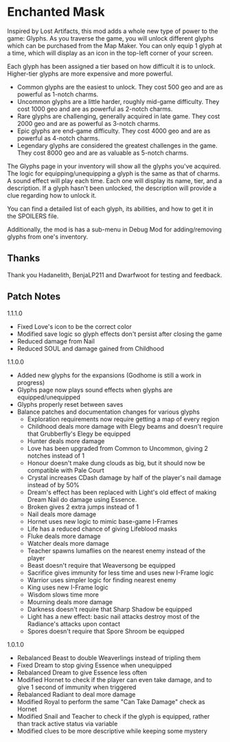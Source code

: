 # Enchanted Mask
Inspired by Lost Artifacts, this mod adds a whole new type of power to the game: Glyphs. 
As you traverse the game, you will unlock different glyphs which can be purchased from the Map Maker. 
You can only equip 1 glyph at a time, which will display as an icon in the top-left corner of your screen.

Each glyph has been assigned a tier based on how difficult it is to unlock. Higher-tier glyphs are more expensive and more powerful. 
 - Common glyphs are the easiest to unlock. They cost 500 geo and are as powerful as 1-notch charms.
 - Uncommon glyphs are a little harder, roughly mid-game difficulty. They cost 1000 geo and are as powerful as 2-notch charms.
 - Rare glyphs are challenging, generally acquired in late game. They cost 2000 geo and are as powerful as 3-notch charms.
 - Epic glyphs are end-game difficulty. They cost 4000 geo and are as powerful as 4-notch charms.
 - Legendary glyphs are considered the greatest challenges in the game. They cost 8000 geo and are as valuable as 5-notch charms.

The Glyphs page in your inventory will show all the glyphs you've acquired. 
The logic for equipping/unequipping a glyph is the same as that of charms. A sound effect will play each time.
Each one will display its name, tier, and a description. 
If a glyph hasn't been unlocked, the description will provide a clue regarding how to unlock it.

You can find a detailed list of each glyph, its abilities, and how to get it in the SPOILERS file.

Additionally, the mod is has a sub-menu in Debug Mod for adding/removing glyphs from one's inventory.

## Thanks
Thank you Hadanelith, BenjaLP211 and Dwarfwoot for testing and feedback.

## Patch Notes
1.1.1.0
- Fixed Love's icon to be the correct color
- Modified save logic so glyph effects don't persist after closing the game
- Reduced damage from Nail
- Reduced SOUL and damage gained from Childhood

1.1.0.0
- Added new glyphs for the expansions (Godhome is still a work in progress)
- Glyphs page now plays sound effects when glyphs are equipped/unequipped
- Glyphs properly reset between saves
- Balance patches and documentation changes for various glyphs
	- Exploration requirements now require getting a map of every region
	- Childhood deals more damage with Elegy beams and doesn't require that Grubberfly's Elegy be equipped
	- Hunter deals more damage
	- Love has been upgraded from Common to Uncommon, giving 2 notches instead of 1
	- Honour doesn't make dung clouds as big, but it should now be compatible with Pale Court
	- Crystal increases CDash damage by half of the player's nail damage instead of by 50%
	- Dream's effect has been replaced with Light's old effect of making Dream Nail do damage using Essence.
	- Broken gives 2 extra jumps instead of 1
	- Nail deals more damage
	- Hornet uses new logic to mimic base-game I-Frames
	- Life has a reduced chance of giving Lifeblood masks
	- Fluke deals more damage
	- Watcher deals more damage
	- Teacher spawns lumaflies on the nearest enemy instead of the player
	- Beast doesn't require that Weaversong be equipped
	- Sacrifice gives immunity for less time and uses new I-Frame logic
	- Warrior uses simpler logic for finding nearest enemy
	- King uses new I-Frame logic
	- Wisdom slows time more
	- Mourning deals more damage
	- Darkness doesn't require that Sharp Shadow be equipped
	- Light has a new effect: basic nail attacks destroy most of the Radiance's attacks upon contact
	- Spores doesn't require that Spore Shroom be equipped

1.0.1.0
- Rebalanced Beast to double Weaverlings instead of tripling them
- Fixed Dream to stop giving Essence when unequipped
- Rebalanced Dream to give Essence less often
- Modified Hornet to check if the player can even take damage, and to give 1 second of immunity when triggered
- Rebalanced Radiant to deal more damage
- Modified Royal to perform the same "Can Take Damage" check as Hornet
- Modified Snail and Teacher to check if the glyph is equipped, rather than track active status via variable
- Modified clues to be more descriptive while keeping some mystery
